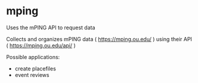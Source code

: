 # mping
Uses the mPING API to request data

Collects and organizes mPING data ( https://mping.ou.edu/ ) using their API ( https://mping.ou.edu/api/ )

Possible applications:
- create placefiles
- event reviews
